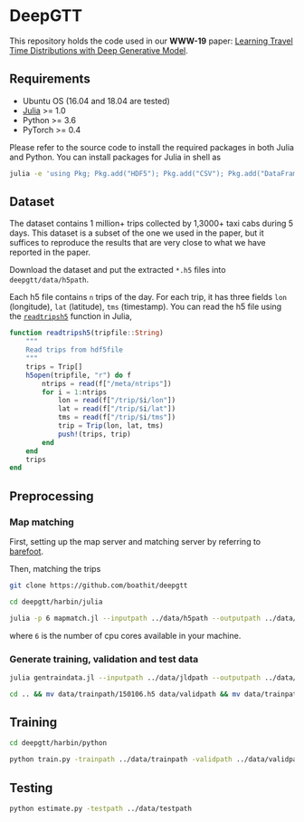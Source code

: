 
# DeepGTT

This repository holds the code used in our **WWW-19** paper: [Learning Travel Time Distributions with Deep Generative Model]().

## Requirements

* Ubuntu OS (16.04 and 18.04 are tested)
* [Julia](https://julialang.org/downloads/) >= 1.0
* Python >= 3.6
* PyTorch >= 0.4

Please refer to the source code to install the required packages in both Julia and Python. You can install packages for Julia in shell as

```bash
julia -e 'using Pkg; Pkg.add("HDF5"); Pkg.add("CSV"); Pkg.add("DataFrames"); Pkg.add("Distances"); Pkg.add("StatsBase"); Pkg.add("JSON"); Pkg.add("Lazy"); Pkg.add("JLD2"); Pkg.add("ArgParse")'
```

## Dataset

The dataset contains 1 million+ trips collected by 1,3000+ taxi cabs during 5 days. This dataset is a subset of the one we used in the paper, but it suffices to reproduce the results that are very close to what we have reported in the paper.

Download the dataset and put the extracted `*.h5` files into `deepgtt/data/h5path`.

Each h5 file contains `n` trips of the day. For each trip, it has three fields `lon` (longitude), `lat` (latitude), `tms` (timestamp). You can read the h5 file using the [`readtripsh5`](https://github.com/boathit/deepgtt/blob/master/harbin/julia/Trip.jl#L28) function in Julia,

```julia
function readtripsh5(tripfile::String)
    """
    Read trips from hdf5file
    """
    trips = Trip[]
    h5open(tripfile, "r") do f
        ntrips = read(f["/meta/ntrips"])
        for i = 1:ntrips
            lon = read(f["/trip/$i/lon"])
            lat = read(f["/trip/$i/lat"])
            tms = read(f["/trip/$i/tms"])
            trip = Trip(lon, lat, tms)
            push!(trips, trip)
        end
    end
    trips
end
```

## Preprocessing

### Map matching

First, setting up the map server and matching server by referring to [barefoot](https://github.com/boathit/barefoot).

Then, matching the trips

```bash
git clone https://github.com/boathit/deepgtt

cd deepgtt/harbin/julia

julia -p 6 mapmatch.jl --inputpath ../data/h5path --outputpath ../data/jldpath
```

where `6` is the number of cpu cores available in your machine.


### Generate training, validation and test data

```bash
julia gentraindata.jl --inputpath ../data/jldpath --outputpath ../data/trainpath

cd .. && mv data/trainpath/150106.h5 data/validpath && mv data/trainpath/150107.h5 data/testpath
```

## Training

```bash
cd deepgtt/harbin/python

python train.py -trainpath ../data/trainpath -validpath ../data/validpath -kl_decay 0.0 -use_selu -random_emit
```

## Testing

```bash
python estimate.py -testpath ../data/testpath
```

